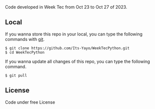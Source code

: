 Code developed in Week Tec from Oct 23 to Oct 27 of 2023. 

## Local
If you wanna store this repo in your local, you can type the following commands with [git](https://git-scm.com/).
```shell
$ git clone https://github.com/Its-Yayo/WeekTecPython.git
$ cd WeekTecPython
```

If you wanna update all changes of this repo, you can type the following command.
```shell
$ git pull
```

## License
Code under free License
